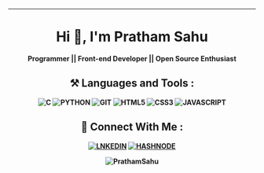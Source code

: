 <hr>
<h1 align="center">Hi 👋, I'm Pratham Sahu</h1>
<p align="center"><b>Programmer || Front-end Developer || Open Source Enthusiast<b></p>

<h2 align="center">⚒️ Languages and Tools :</h2>
<p align="center">
 <img alt="C" src="https://img.shields.io/badge/c-%2300599C.svg?&style=for-the-badge&logo=c&logoColor=white"/>
 <img alt="PYTHON" src="https://img.shields.io/badge/python-%2314354C.svg?style=for-the-badge&logo=python&logoColor=white"/>
 <img alt="GIT" src="https://img.shields.io/badge/git%20-%231572B6.svg?&style=for-the-badge&logo=git&logoColor=white" />
 <img alt="HTML5" src="https://img.shields.io/badge/html5-%23E34F26.svg?&style=for-the-badge&logo=html5&logoColor=white"/>
 <img alt="CSS3" src="https://img.shields.io/badge/css3-%231572B6.svg?&style=for-the-badge&logo=css3&logoColor=white"/>
 <img alt="JAVASCRIPT" src="https://img.shields.io/badge/javascript-%23323330.svg?&style=for-the-badge&logo=javascript&logoColor=%23F7DF1E"/>
</p>

<h2 align="center">🔗 Connect With Me :</h2>
<p align="center">
<!--  <a href="sahupratham022003@gmail.com"><img alt="GMAIl" src="https://img.shields.io/badge/Gmail-D14836?style=for-the-badge&logo=gmail&logoColor=white"/></a> -->
 <a href="www.linkedin.com/in/pratham-sahu-513a00206"><img alt="LNKEDIN" src="https://img.shields.io/badge/linkedin-%230077B5.svg?style=for-the-badge&logo=linkedin&logoColor=white"/></a>
 <a href="https://hashnode.com/@PrathamSahu/joinme"><img alt="HASHNODE" src="https://img.shields.io/badge/Hashnode-2962FF?style=for-the-badge&logo=hashnode&logoColor=white" /></a>
</p>
  
<p align="center">
  <img align="center" src="https://github-readme-stats.vercel.app/api?username=PrathamSahu&show_icons=true&locale=en" alt="PrathamSahu" />
</p>
<!---
PrathamSahu/PrathamSahu is a ✨ special ✨ repository because its `README.md` (this file) appears on your GitHub profile.
You can click the Preview link to take a look at your changes.
--->
